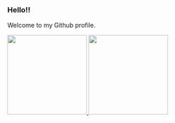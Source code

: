 ### Hello!!
 Welcome to my Github profile. 

<div>
<a href="https://github.com/smithlima">
<img height="180em" src="https://github-readme-stats.vercel.app/api/top-langs/?username=smithlima&layout=compact&langs_count=7&theme=dracula"/>
<img height="180em" src="https://github-readme-stats.vercel.app/api?username=smithlima&show_icons=true&theme=dracula&include_all_commits=true&count_private=true"/>
</div>

<!--
**smithlima/smithlima** is a ✨ _special_ ✨ repository because its `README.md` (this file) appears on your GitHub profile.

Here are some ideas to get you started:

- 🔭 I’m currently working on ...
- 🌱 I’m currently learning ...
- 👯 I’m looking to collaborate on ...
- 🤔 I’m looking for help with ...
- 💬 Ask me about ...
- 📫 How to reach me: ...
- 😄 Pronouns: ...
- ⚡ Fun fact: ...
-->
